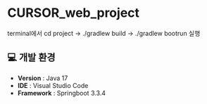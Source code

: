 # CURSOR_web_project
terminal에서 cd project -> ./gradlew build -> ./gradlew bootrun 실행

## 💻 개발 환경
- **Version** : Java 17
- **IDE** : Visual Studio Code
- **Framework** : Springboot 3.3.4
